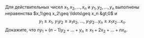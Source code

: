 Для действительных чисел $x_1, x_2, \dots, x_n$ и $y_1, y_2, \dots, y_n$ выполнены неравенства $x_1\geq x_2\geq \ldots\geq x_n &gt;0$ и 
$$
y_1\geq x_1, ~y_1y_2 \geq x_1x_2, ~\dots, ~y_1y_2 \dots y_n \geq x_1x_2 \dots x_n.
$$
Докажите, что $ny_1+(n-1)y_2+ \dots +y_n\geq x_1+2x_2+ \dots +nx_n$.